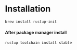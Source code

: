 # Installation

```bash
brew install rustup-init
```

#### After package manager install

```bash
rustup toolchain install stable
```

